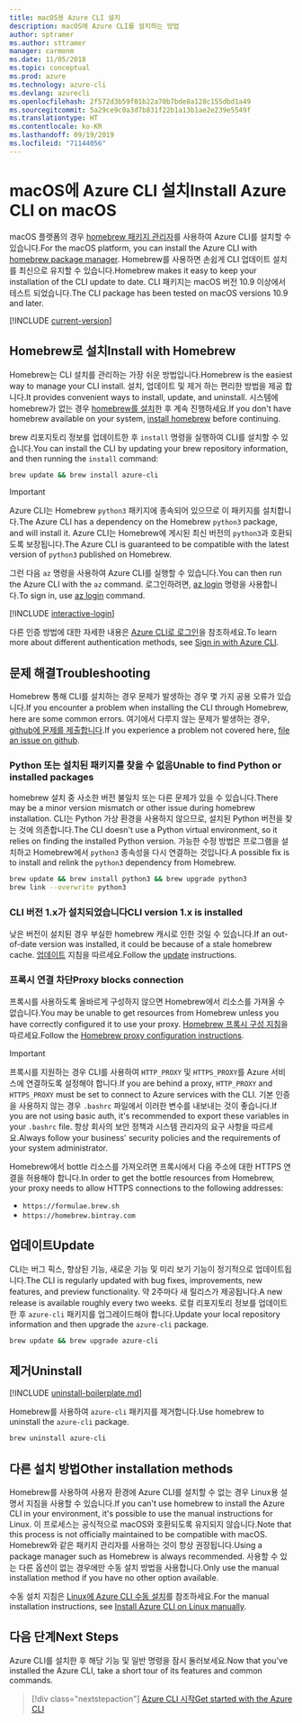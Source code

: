 ```yaml
---
title: macOS용 Azure CLI 설치
description: macOS에 Azure CLI를 설치하는 방법
author: sptramer
ms.author: sttramer
manager: carmonm
ms.date: 11/05/2018
ms.topic: conceptual
ms.prod: azure
ms.technology: azure-cli
ms.devlang: azurecli
ms.openlocfilehash: 2f572d3b59f01b22a70b7bde8a128c155dbd1a49
ms.sourcegitcommit: 5a29ce9c0a3d7b831f22b1a13b1ae2e239e5549f
ms.translationtype: HT
ms.contentlocale: ko-KR
ms.lasthandoff: 09/19/2019
ms.locfileid: "71144056"
---
```

# <a name="install-azure-cli-on-macos"></a><span data-ttu-id="b51a4-103">macOS에 Azure CLI 설치</span><span class="sxs-lookup"><span data-stu-id="b51a4-103">Install Azure CLI on macOS</span></span>

<span data-ttu-id="b51a4-104">macOS 플랫폼의 경우 [homebrew 패키지 관리자](https://brew.sh)를 사용하여 Azure CLI를 설치할 수 있습니다.</span><span class="sxs-lookup"><span data-stu-id="b51a4-104">For the macOS platform, you can install the Azure CLI with [homebrew package manager](https://brew.sh).</span></span> <span data-ttu-id="b51a4-105">Homebrew를 사용하면 손쉽게 CLI 업데이트 설치를 최신으로 유지할 수 있습니다.</span><span class="sxs-lookup"><span data-stu-id="b51a4-105">Homebrew makes it easy to keep your installation of the CLI update to date.</span></span> <span data-ttu-id="b51a4-106">CLI 패키지는 macOS 버전 10.9 이상에서 테스트 되었습니다.</span><span class="sxs-lookup"><span data-stu-id="b51a4-106">The CLI package has been tested on macOS versions 10.9 and later.</span></span>

[!INCLUDE [current-version](includes/current-version.md)]

## <a name="install-with-homebrew"></a><span data-ttu-id="b51a4-107">Homebrew로 설치</span><span class="sxs-lookup"><span data-stu-id="b51a4-107">Install with Homebrew</span></span>

<span data-ttu-id="b51a4-108">Homebrew는 CLI 설치를 관리하는 가장 쉬운 방법입니다.</span><span class="sxs-lookup"><span data-stu-id="b51a4-108">Homebrew is the easiest way to manage your CLI install.</span></span> <span data-ttu-id="b51a4-109">설치, 업데이트 및 제거 하는 편리한 방법을 제공 합니다.</span><span class="sxs-lookup"><span data-stu-id="b51a4-109">It provides convenient ways to install, update, and uninstall.</span></span>
<span data-ttu-id="b51a4-110">시스템에 homebrew가 없는 경우 [homebrew를 설치](https://docs.brew.sh/Installation.html)한 후 계속 진행하세요.</span><span class="sxs-lookup"><span data-stu-id="b51a4-110">If you don't have homebrew available on your system, [install homebrew](https://docs.brew.sh/Installation.html) before continuing.</span></span>

<span data-ttu-id="b51a4-111">brew 리포지토리 정보를 업데이트한 후 `install` 명령을 실행하여 CLI를 설치할 수 있습니다.</span><span class="sxs-lookup"><span data-stu-id="b51a4-111">You can install the CLI by updating your brew repository information, and then running the `install` command:</span></span>

```bash
brew update && brew install azure-cli
```

> [!IMPORTANT]
>
> <span data-ttu-id="b51a4-112">Azure CLI는 Homebrew `python3` 패키지에 종속되어 있으므로 이 패키지를 설치합니다.</span><span class="sxs-lookup"><span data-stu-id="b51a4-112">The Azure CLI has a dependency on the Homebrew `python3` package, and will install it.</span></span>
> <span data-ttu-id="b51a4-113">Azure CLI는 Homebrew에 게시된 최신 버전의 `python3`과 호환되도록 보장됩니다.</span><span class="sxs-lookup"><span data-stu-id="b51a4-113">The Azure CLI is guaranteed to be compatible with the latest version of `python3` published on Homebrew.</span></span>

<span data-ttu-id="b51a4-114">그런 다음 `az` 명령을 사용하여 Azure CLI를 실행할 수 있습니다.</span><span class="sxs-lookup"><span data-stu-id="b51a4-114">You can then run the Azure CLI with the `az` command.</span></span> <span data-ttu-id="b51a4-115">로그인하려면, [az login](/cli/azure/reference-index#az-login) 명령을 사용합니다.</span><span class="sxs-lookup"><span data-stu-id="b51a4-115">To sign in, use [az login](/cli/azure/reference-index#az-login) command.</span></span>

[!INCLUDE [interactive-login](includes/interactive-login.md)]

<span data-ttu-id="b51a4-116">다른 인증 방법에 대한 자세한 내용은 [Azure CLI로 로그인](authenticate-azure-cli.md)을 참조하세요.</span><span class="sxs-lookup"><span data-stu-id="b51a4-116">To learn more about different authentication methods, see [Sign in with Azure CLI](authenticate-azure-cli.md).</span></span>

## <a name="troubleshooting"></a><span data-ttu-id="b51a4-117">문제 해결</span><span class="sxs-lookup"><span data-stu-id="b51a4-117">Troubleshooting</span></span>

<span data-ttu-id="b51a4-118">Homebrew 통해 CLI를 설치하는 경우 문제가 발생하는 경우 몇 가지 공용 오류가 있습니다.</span><span class="sxs-lookup"><span data-stu-id="b51a4-118">If you encounter a problem when installing the CLI through Homebrew, here are some common errors.</span></span> <span data-ttu-id="b51a4-119">여기에서 다루지 않는 문제가 발생하는 경우, [github에 문제를 제출합니다](https://github.com/Azure/azure-cli/issues).</span><span class="sxs-lookup"><span data-stu-id="b51a4-119">If you experience a problem not covered here, [file an issue on github](https://github.com/Azure/azure-cli/issues).</span></span>

### <a name="unable-to-find-python-or-installed-packages"></a><span data-ttu-id="b51a4-120">Python 또는 설치된 패키지를 찾을 수 없음</span><span class="sxs-lookup"><span data-stu-id="b51a4-120">Unable to find Python or installed packages</span></span>

<span data-ttu-id="b51a4-121">homebrew 설치 중 사소한 버전 불일치 또는 다른 문제가 있을 수 있습니다.</span><span class="sxs-lookup"><span data-stu-id="b51a4-121">There may be a minor version mismatch or other issue during homebrew installation.</span></span> <span data-ttu-id="b51a4-122">CLI는 Python 가상 환경을 사용하지 않으므로, 설치된 Python 버전을 찾는 것에 의존합니다.</span><span class="sxs-lookup"><span data-stu-id="b51a4-122">The CLI doesn't use a Python virtual environment, so it relies on finding the installed Python version.</span></span> <span data-ttu-id="b51a4-123">가능한 수정 방법은 프로그램을 설치하고 Homebrew에서 `python3` 종속성을 다시 연결하는 것입니다.</span><span class="sxs-lookup"><span data-stu-id="b51a4-123">A possible fix is to install and relink the `python3` dependency from Homebrew.</span></span>

```bash
brew update && brew install python3 && brew upgrade python3
brew link --overwrite python3
```

### <a name="cli-version-1x-is-installed"></a><span data-ttu-id="b51a4-124">CLI 버전 1.x가 설치되었습니다</span><span class="sxs-lookup"><span data-stu-id="b51a4-124">CLI version 1.x is installed</span></span>

<span data-ttu-id="b51a4-125">낮은 버전이 설치된 경우 부실한 homebrew 캐시로 인한 것일 수 있습니다.</span><span class="sxs-lookup"><span data-stu-id="b51a4-125">If an out-of-date version was installed, it could be because of a stale homebrew cache.</span></span> <span data-ttu-id="b51a4-126">[업데이트](#Update) 지침을 따르세요.</span><span class="sxs-lookup"><span data-stu-id="b51a4-126">Follow the [update](#Update) instructions.</span></span>

### <a name="proxy-blocks-connection"></a><span data-ttu-id="b51a4-127">프록시 연결 차단</span><span class="sxs-lookup"><span data-stu-id="b51a4-127">Proxy blocks connection</span></span>

<span data-ttu-id="b51a4-128">프록시를 사용하도록 올바르게 구성하지 않으면 Homebrew에서 리소스를 가져올 수 없습니다.</span><span class="sxs-lookup"><span data-stu-id="b51a4-128">You may be unable to get resources from Homebrew unless you have correctly configured it to use your proxy.</span></span> <span data-ttu-id="b51a4-129">[Homebrew 프록시 구성 지침](https://docs.brew.sh/Manpage#using-homebrew-behind-a-proxy)을 따르세요.</span><span class="sxs-lookup"><span data-stu-id="b51a4-129">Follow the [Homebrew proxy configuration instructions](https://docs.brew.sh/Manpage#using-homebrew-behind-a-proxy).</span></span>

> [!IMPORTANT]
> <span data-ttu-id="b51a4-130">프록시를 지원하는 경우 CLI를 사용하여 `HTTP_PROXY` 및 `HTTPS_PROXY`를 Azure 서비스에 연결하도록 설정해야 합니다.</span><span class="sxs-lookup"><span data-stu-id="b51a4-130">If you are behind a proxy, `HTTP_PROXY` and `HTTPS_PROXY` must be set to connect to Azure services with the CLI.</span></span>
> <span data-ttu-id="b51a4-131">기본 인증을 사용하지 않는 경우 `.bashrc` 파일에서 이러한 변수를 내보내는 것이 좋습니다.</span><span class="sxs-lookup"><span data-stu-id="b51a4-131">If you are not using basic auth, it's recommended to export these variables in your `.bashrc` file.</span></span>
> <span data-ttu-id="b51a4-132">항상 회사의 보안 정책과 시스템 관리자의 요구 사항을 따르세요.</span><span class="sxs-lookup"><span data-stu-id="b51a4-132">Always follow your business' security policies and the requirements of your system administrator.</span></span>

<span data-ttu-id="b51a4-133">Homebrew에서 bottle 리소스를 가져오려면 프록시에서 다음 주소에 대한 HTTPS 연결을 허용해야 합니다.</span><span class="sxs-lookup"><span data-stu-id="b51a4-133">In order to get the bottle resources from Homebrew, your proxy needs to allow HTTPS connections to the following addresses:</span></span>

* `https://formulae.brew.sh`
* `https://homebrew.bintray.com`

## <a name="update"></a><span data-ttu-id="b51a4-134">업데이트</span><span class="sxs-lookup"><span data-stu-id="b51a4-134">Update</span></span>

<span data-ttu-id="b51a4-135">CLI는 버그 픽스, 향상된 기능, 새로운 기능 및 미리 보기 기능이 정기적으로 업데이트됩니다.</span><span class="sxs-lookup"><span data-stu-id="b51a4-135">The CLI is regularly updated with bug fixes, improvements, new features, and preview functionality.</span></span> <span data-ttu-id="b51a4-136">약 2주마다 새 릴리스가 제공됩니다.</span><span class="sxs-lookup"><span data-stu-id="b51a4-136">A new release is available roughly every two weeks.</span></span> <span data-ttu-id="b51a4-137">로컬 리포지토리 정보를 업데이트한 후 `azure-cli` 패키지를 업그레이드해야 합니다.</span><span class="sxs-lookup"><span data-stu-id="b51a4-137">Update your local repository information and then upgrade the `azure-cli` package.</span></span>

```bash
brew update && brew upgrade azure-cli
```

## <a name="uninstall"></a><span data-ttu-id="b51a4-138">제거</span><span class="sxs-lookup"><span data-stu-id="b51a4-138">Uninstall</span></span>

[!INCLUDE [uninstall-boilerplate.md](includes/uninstall-boilerplate.md)]

<span data-ttu-id="b51a4-139">Homebrew를 사용하여 `azure-cli` 패키지를 제거합니다.</span><span class="sxs-lookup"><span data-stu-id="b51a4-139">Use homebrew to uninstall the `azure-cli` package.</span></span>

```bash
brew uninstall azure-cli
```

## <a name="other-installation-methods"></a><span data-ttu-id="b51a4-140">다른 설치 방법</span><span class="sxs-lookup"><span data-stu-id="b51a4-140">Other installation methods</span></span>

<span data-ttu-id="b51a4-141">Homebrew를 사용하여 사용자 환경에 Azure CLI를 설치할 수 없는 경우 Linux용 설명서 지침을 사용할 수 있습니다.</span><span class="sxs-lookup"><span data-stu-id="b51a4-141">If you can't use homebrew to install the Azure CLI in your environment, it's possible to use the manual instructions for Linux.</span></span> <span data-ttu-id="b51a4-142">이 프로세스는 공식적으로 macOS와 호환되도록 유지되지 않습니다.</span><span class="sxs-lookup"><span data-stu-id="b51a4-142">Note that this process is not officially maintained to be compatible with macOS.</span></span> <span data-ttu-id="b51a4-143">Homebrew와 같은 패키지 관리자를 사용하는 것이 항상 권장됩니다.</span><span class="sxs-lookup"><span data-stu-id="b51a4-143">Using a package manager such as Homebrew is always recommended.</span></span> <span data-ttu-id="b51a4-144">사용할 수 있는 다른 옵션이 없는 경우에만 수동 설치 방법을 사용합니다.</span><span class="sxs-lookup"><span data-stu-id="b51a4-144">Only use the manual installation method if you have no other option available.</span></span>

<span data-ttu-id="b51a4-145">수동 설치 지침은 [Linux에 Azure CLI 수동 설치](install-azure-cli-linux.md)를 참조하세요.</span><span class="sxs-lookup"><span data-stu-id="b51a4-145">For the manual installation instructions, see [Install Azure CLI on Linux manually](install-azure-cli-linux.md).</span></span>

## <a name="next-steps"></a><span data-ttu-id="b51a4-146">다음 단계</span><span class="sxs-lookup"><span data-stu-id="b51a4-146">Next Steps</span></span>

<span data-ttu-id="b51a4-147">Azure CLI를 설치한 후 해당 기능 및 일반 명령을 잠시 둘러보세요.</span><span class="sxs-lookup"><span data-stu-id="b51a4-147">Now that you've installed the Azure CLI, take a short tour of its features and common commands.</span></span>

> [!div class="nextstepaction"]
> [<span data-ttu-id="b51a4-148">Azure CLI 시작</span><span class="sxs-lookup"><span data-stu-id="b51a4-148">Get started with the Azure CLI</span></span>](get-started-with-azure-cli.md)
